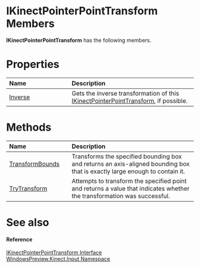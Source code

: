 IKinectPointerPointTransform Members  
====================================  

**IKinectPointerPointTransform** has the following members.  

<span id="publicpropertiesSection"></span>

Properties  
==========  

<table>
<colgroup>
<col width="30%" />
<col width="60%" />
</colgroup>
<thead>
<tr class="header">
<th align="left">Name</th>
<th align="left">Description</th>
</tr>
</thead>
<tbody>
<tr class="odd">
<td align="left"><a href="Properties/Inverse_Property.md">Inverse</a></td>
<td align="left">Gets the inverse transformation of this <a href="../IKinectPointerPointTransform.md">IKinectPointerPointTransform</a>, if possible.</td>
</tr>
</tbody>
</table>

<span id="publicmethodsSection"></span>

Methods  
=======  

<table>
<colgroup>
<col width="30%" />
<col width="60%" />
</colgroup>
<thead>
<tr class="header">
<th align="left">Name</th>
<th align="left">Description</th>
</tr>
</thead>
<tbody>
<tr class="odd">
<td align="left"><a href="Methods/TransformBounds_Method.md">TransformBounds</a></td>
<td align="left">Transforms the specified bounding box and returns an axis-aligned bounding box that is exactly large enough to contain it.</td>
</tr>
<tr class="even">
<td align="left"><a href="Methods/TryTransform_Method.md">TryTransform</a></td>
<td align="left">Attempts to transform the specified point and returns a value that indicates whether the transformation was successful.</td>
</tr>
</tbody>
</table>

<span id="ID4EK"></span>

See also  
========  

<span id="ID4EM"></span>
#### Reference  

[IKinectPointerPointTransform Interface](../IKinectPointerPointTransform.md)  
 [WindowsPreview.Kinect.Input Namespace](../../Kinect.Input.md)  



<!--Please do not edit the data in the comment block below.-->
<!--
TOCTitle : IKinectPointerPointTransform Members
RLTitle : IKinectPointerPointTransform Members
KeywordF : WindowsPreview.Kinect.Input.IKinectPointerPointTransform
KeywordF : IKinectPointerPointTransform
KeywordK : IKinectPointerPointTransform interface
KeywordK : IKinectPointerPointTransform interface, all members
KeywordK : WindowsPreview.Kinect.Input.IKinectPointerPointTransform interface
HelpPriority : 1
KeywordA : AllMembers.T:WindowsPreview.Kinect.Input.IKinectPointerPointTransform
AssetID : AllMembers.T:WindowsPreview.Kinect.Input.IKinectPointerPointTransform
Locale : en-us
CommunityContent : 1
TargetOS : Windows
TopicType : kbSyntax
DocSet : K4Wv2
ProjType : K4Wv2Proj
Technology : Kinect for Windows
Product : Kinect for Windows SDK v2
productversion : 20
-->
